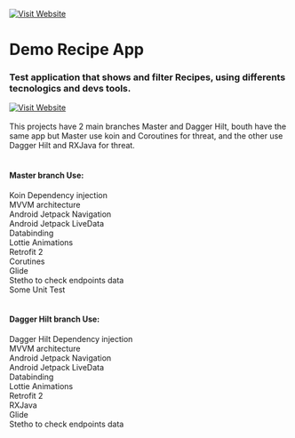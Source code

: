 [![Visit Website](http://www.grdj.com.ar/img/logo_mini.jpg)](http://www.grdj.com.ar)

# Demo Recipe App

### Test application that shows and filter Recipes, using differents tecnologics and devs tools.
[![Visit Website](http://www.grdj.com.ar/img/QCHTestFull2.jpg)](http://www.grdj.com.ar)
<br><br>This projects have 2 main branches Master and Dagger Hilt, bouth have the same app but Master use koin and Coroutines for threat, and the other use Dagger Hilt and RXJava for threat.<br><br>
#### Master branch Use:<br>
Koin Dependency injection<br>
MVVM architecture<br>
Android Jetpack Navigation<br>
Android Jetpack LiveData<br>
Databinding<br>
Lottie Animations<br>
Retrofit 2<br>
Corutines<br>
Glide<br>
Stetho to check endpoints data<br>
Some Unit Test
<br><br>
#### Dagger Hilt branch Use:<br>
Dagger Hilt Dependency injection<br>
MVVM architecture<br>
Android Jetpack Navigation<br>
Android Jetpack LiveData<br>
Databinding<br>
Lottie Animations<br>
Retrofit 2<br>
RXJava<br>
Glide<br>
Stetho to check endpoints data
<br><br>
